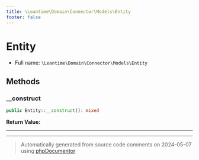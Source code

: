 ```yaml
---
title: \Leantime\Domain\Connector\Models\Entity
footer: false
---
```


# Entity





* Full name: `\Leantime\Domain\Connector\Models\Entity`



## Methods

### __construct



```php
public Entity::__construct(): mixed
```









**Return Value:**





---


---
> Automatically generated from source code comments on 2024-05-07 using [phpDocumentor](http://www.phpdoc.org/)
